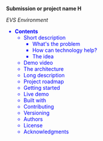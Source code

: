 **Submission or project name H**

_EVS Environment_ 
<font color="blue">
 * **Contents**	
	+ Short description
	  	* What's the problem 
	 	* How can technology help?
	 	* The idea
	+ Demo video
	+ The architecture
	+ Long description
	+ Project roadmap
	+ Getting started
	+ Live demo
	+ Built with
	+ Contributing
	+ Versioning
	+ Authors
	+ License
	+ Acknowledgments











